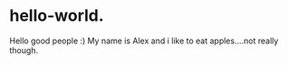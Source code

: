 # hello-world.

Hello good people :) My name is Alex and i like to eat apples....not really though.
